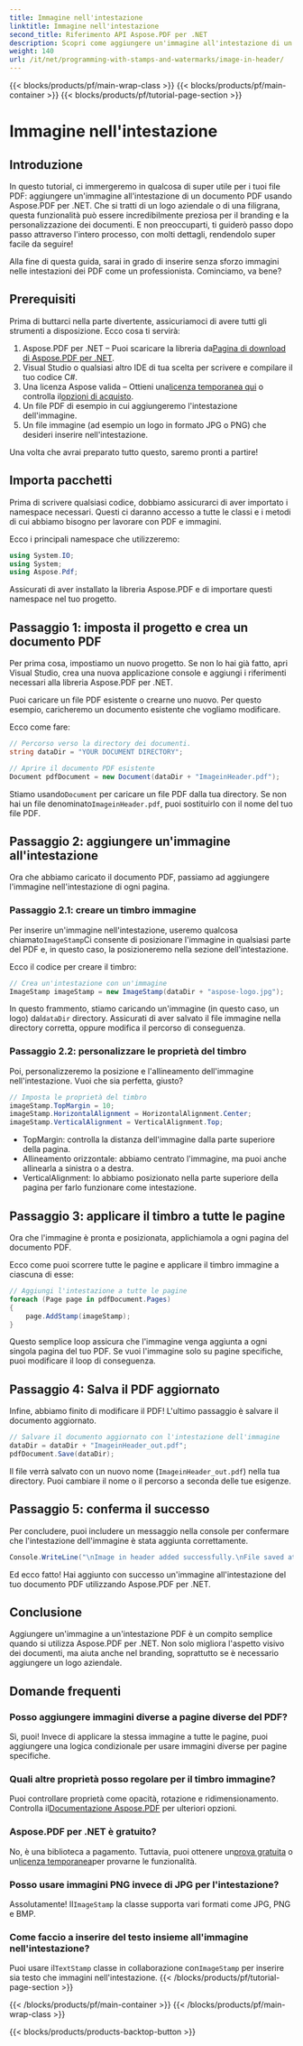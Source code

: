 ```yaml
---
title: Immagine nell'intestazione
linktitle: Immagine nell'intestazione
second_title: Riferimento API Aspose.PDF per .NET
description: Scopri come aggiungere un'immagine all'intestazione di un PDF utilizzando Aspose.PDF per .NET in questo tutorial passo dopo passo.
weight: 140
url: /it/net/programming-with-stamps-and-watermarks/image-in-header/
---
```


{{< blocks/products/pf/main-wrap-class >}}
{{< blocks/products/pf/main-container >}}
{{< blocks/products/pf/tutorial-page-section >}}

# Immagine nell'intestazione

## Introduzione

In questo tutorial, ci immergeremo in qualcosa di super utile per i tuoi file PDF: aggiungere un'immagine all'intestazione di un documento PDF usando Aspose.PDF per .NET. Che si tratti di un logo aziendale o di una filigrana, questa funzionalità può essere incredibilmente preziosa per il branding e la personalizzazione dei documenti. E non preoccuparti, ti guiderò passo dopo passo attraverso l'intero processo, con molti dettagli, rendendolo super facile da seguire!

Alla fine di questa guida, sarai in grado di inserire senza sforzo immagini nelle intestazioni dei PDF come un professionista. Cominciamo, va bene?

## Prerequisiti

Prima di buttarci nella parte divertente, assicuriamoci di avere tutti gli strumenti a disposizione. Ecco cosa ti servirà:

1.  Aspose.PDF per .NET – Puoi scaricare la libreria da[Pagina di download di Aspose.PDF per .NET](https://releases.aspose.com/pdf/net/).
2. Visual Studio o qualsiasi altro IDE di tua scelta per scrivere e compilare il tuo codice C#.
3.  Una licenza Aspose valida – Ottieni una[licenza temporanea qui](https://purchase.aspose.com/temporary-license/) o controlla il[opzioni di acquisto](https://purchase.aspose.com/buy).
4. Un file PDF di esempio in cui aggiungeremo l'intestazione dell'immagine.
5. Un file immagine (ad esempio un logo in formato JPG o PNG) che desideri inserire nell'intestazione.

Una volta che avrai preparato tutto questo, saremo pronti a partire!

## Importa pacchetti

Prima di scrivere qualsiasi codice, dobbiamo assicurarci di aver importato i namespace necessari. Questi ci daranno accesso a tutte le classi e i metodi di cui abbiamo bisogno per lavorare con PDF e immagini.

Ecco i principali namespace che utilizzeremo:

```csharp
using System.IO;
using System;
using Aspose.Pdf;
```

Assicurati di aver installato la libreria Aspose.PDF e di importare questi namespace nel tuo progetto.

## Passaggio 1: imposta il progetto e crea un documento PDF

Per prima cosa, impostiamo un nuovo progetto. Se non lo hai già fatto, apri Visual Studio, crea una nuova applicazione console e aggiungi i riferimenti necessari alla libreria Aspose.PDF per .NET.

Puoi caricare un file PDF esistente o crearne uno nuovo. Per questo esempio, caricheremo un documento esistente che vogliamo modificare.

Ecco come fare:

```csharp
// Percorso verso la directory dei documenti.
string dataDir = "YOUR DOCUMENT DIRECTORY";

// Aprire il documento PDF esistente
Document pdfDocument = new Document(dataDir + "ImageinHeader.pdf");
```

 Stiamo usando`Document` per caricare un file PDF dalla tua directory. Se non hai un file denominato`ImageinHeader.pdf`, puoi sostituirlo con il nome del tuo file PDF.

## Passaggio 2: aggiungere un'immagine all'intestazione

Ora che abbiamo caricato il documento PDF, passiamo ad aggiungere l'immagine nell'intestazione di ogni pagina.

### Passaggio 2.1: creare un timbro immagine
 Per inserire un'immagine nell'intestazione, useremo qualcosa chiamato`ImageStamp`Ci consente di posizionare l'immagine in qualsiasi parte del PDF e, in questo caso, la posizioneremo nella sezione dell'intestazione.

Ecco il codice per creare il timbro:

```csharp
// Crea un'intestazione con un'immagine
ImageStamp imageStamp = new ImageStamp(dataDir + "aspose-logo.jpg");
```

 In questo frammento, stiamo caricando un'immagine (in questo caso, un logo) dal`dataDir` directory. Assicurati di aver salvato il file immagine nella directory corretta, oppure modifica il percorso di conseguenza.

### Passaggio 2.2: personalizzare le proprietà del timbro
Poi, personalizzeremo la posizione e l'allineamento dell'immagine nell'intestazione. Vuoi che sia perfetta, giusto?

```csharp
// Imposta le proprietà del timbro
imageStamp.TopMargin = 10;
imageStamp.HorizontalAlignment = HorizontalAlignment.Center;
imageStamp.VerticalAlignment = VerticalAlignment.Top;
```

- TopMargin: controlla la distanza dell'immagine dalla parte superiore della pagina.
- Allineamento orizzontale: abbiamo centrato l'immagine, ma puoi anche allinearla a sinistra o a destra.
- VerticalAlignment: lo abbiamo posizionato nella parte superiore della pagina per farlo funzionare come intestazione.

## Passaggio 3: applicare il timbro a tutte le pagine

Ora che l'immagine è pronta e posizionata, applichiamola a ogni pagina del documento PDF.

Ecco come puoi scorrere tutte le pagine e applicare il timbro immagine a ciascuna di esse:

```csharp
// Aggiungi l'intestazione a tutte le pagine
foreach (Page page in pdfDocument.Pages)
{
    page.AddStamp(imageStamp);
}
```

Questo semplice loop assicura che l'immagine venga aggiunta a ogni singola pagina del tuo PDF. Se vuoi l'immagine solo su pagine specifiche, puoi modificare il loop di conseguenza.

## Passaggio 4: Salva il PDF aggiornato

Infine, abbiamo finito di modificare il PDF! L'ultimo passaggio è salvare il documento aggiornato.

```csharp
// Salvare il documento aggiornato con l'intestazione dell'immagine
dataDir = dataDir + "ImageinHeader_out.pdf";
pdfDocument.Save(dataDir);
```

Il file verrà salvato con un nuovo nome (`ImageinHeader_out.pdf`) nella tua directory. Puoi cambiare il nome o il percorso a seconda delle tue esigenze.

## Passaggio 5: conferma il successo

Per concludere, puoi includere un messaggio nella console per confermare che l'intestazione dell'immagine è stata aggiunta correttamente.

```csharp
Console.WriteLine("\nImage in header added successfully.\nFile saved at " + dataDir);
```

Ed ecco fatto! Hai aggiunto con successo un'immagine all'intestazione del tuo documento PDF utilizzando Aspose.PDF per .NET.

## Conclusione

Aggiungere un'immagine a un'intestazione PDF è un compito semplice quando si utilizza Aspose.PDF per .NET. Non solo migliora l'aspetto visivo dei documenti, ma aiuta anche nel branding, soprattutto se è necessario aggiungere un logo aziendale.

## Domande frequenti

### Posso aggiungere immagini diverse a pagine diverse del PDF?
Sì, puoi! Invece di applicare la stessa immagine a tutte le pagine, puoi aggiungere una logica condizionale per usare immagini diverse per pagine specifiche.

### Quali altre proprietà posso regolare per il timbro immagine?
 Puoi controllare proprietà come opacità, rotazione e ridimensionamento. Controlla il[Documentazione Aspose.PDF](https://reference.aspose.com/pdf/net/) per ulteriori opzioni.

### Aspose.PDF per .NET è gratuito?
 No, è una biblioteca a pagamento. Tuttavia, puoi ottenere un[prova gratuita](https://releases.aspose.com/) o un[licenza temporanea](https://purchase.aspose.com/temporary-license/)per provarne le funzionalità.

### Posso usare immagini PNG invece di JPG per l'intestazione?
 Assolutamente! Il`ImageStamp` la classe supporta vari formati come JPG, PNG e BMP.

### Come faccio a inserire del testo insieme all'immagine nell'intestazione?
 Puoi usare il`TextStamp` classe in collaborazione con`ImageStamp` per inserire sia testo che immagini nell'intestazione.
{{< /blocks/products/pf/tutorial-page-section >}}

{{< /blocks/products/pf/main-container >}}
{{< /blocks/products/pf/main-wrap-class >}}

{{< blocks/products/products-backtop-button >}}
